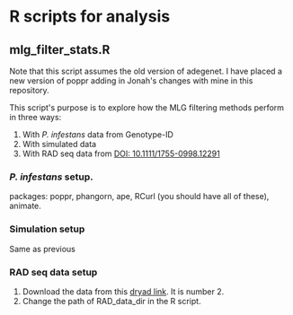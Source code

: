 # R scripts for analysis

## mlg\_filter\_stats.R


Note that this script assumes the old version of adegenet. I have placed a new version of poppr adding in Jonah's changes with mine in this repository. 

This script's purpose is to explore how the MLG filtering methods perform in three ways:

 1. With *P. infestans* data from Genotype-ID
 2. With simulated data
 3. With RAD seq data from [DOI: 10.1111/1755-0998.12291](http://onlinelibrary.wiley.com/doi/10.1111/1755-0998.12291/abstract)
 
### *P. infestans* setup. 
  packages: poppr, phangorn, ape, RCurl (you should have all of these), animate.

### Simulation setup

Same as previous

### RAD seq data setup

 1. Download the data from this [dryad link](http://datadryad.org/resource/doi:10.5061/dryad.g52m3). It is number 2.
 2. Change the path of RAD\_data\_dir in the R script.